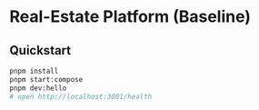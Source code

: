 # Real-Estate Platform (Baseline)

## Quickstart
```bash
pnpm install
pnpm start:compose
pnpm dev:hello
# open http://localhost:3001/health
